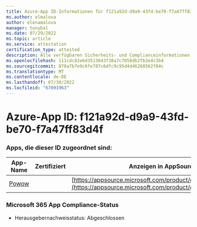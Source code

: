 ```yaml
---
title: Azure-App ID-Informationen für f121a92d-d9a9-43fd-be70-f7a47ff83d4f
ms.author: elmalova
author: elenamalova
manager: tonybal
ms.date: 07/29/2022
ms.topic: article
ms.service: attestation
certification_type: attested
description: Alle verfügbaren Sicherheits- und Complianceinformationen für f121a92d-d9a9-43fd-be70-f7a47ff83d4f.
ms.openlocfilehash: 111cdc82e6d3513043f38a7c7058db2fb2e4c3b4
ms.sourcegitcommit: 878a7b7e9c6fe787c6dfc9c95d4d46268562f84c
ms.translationtype: MT
ms.contentlocale: de-DE
ms.lasthandoff: 07/30/2022
ms.locfileid: "67091963"
---
```

# <a name="azure-app-id-f121a92d-d9a9-43fd-be70-f7a47ff83d4f"></a>Azure-App ID: f121a92d-d9a9-43fd-be70-f7a47ff83d4f


### <a name="apps-associated-with-this-id"></a>Apps, die dieser ID zugeordnet sind:
| **App-Name** | **Zertifiziert** | **Anzeigen in AppSource** |
|--------------|---------------|-----------------------|
| [Powow](../forward/WA200002952.md) |  | [https://appsource.microsoft.com/product/office/WA200002952](https://appsource.microsoft.com/product/office/WA200002952) |

### <a name="microsoft-365-app-compliance-status"></a>Microsoft 365 App Compliance-Status
- Herausgebernachweisstatus: Abgeschlossen

